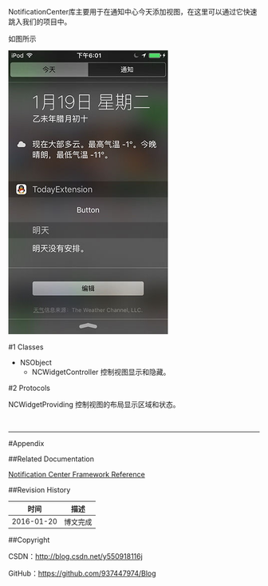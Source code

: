 NotificationCenter库主要用于在通知中心今天添加视图，在这里可以通过它快速跳入我们的项目中。

如图所示

![](https://raw.githubusercontent.com/937447974/Blog/master/Resources/2016012001.jpg)


#1 Classes

- NSObject
    - NCWidgetController 控制视图显示和隐藏。

#2 Protocols

NCWidgetProviding 控制视图的布局显示区域和状态。

&#160;

----------

#Appendix

##Related Documentation

[Notification Center Framework Reference](https://developer.apple.com/library/ios/documentation/NotificationCenter/Reference/NotificationCenter_Framework/index.html)

##Revision History

| 时间 | 描述 |
| ---- | ---- |
| 2016-01-20 | 博文完成 |

##Copyright

CSDN：http://blog.csdn.net/y550918116j

GitHub：https://github.com/937447974/Blog